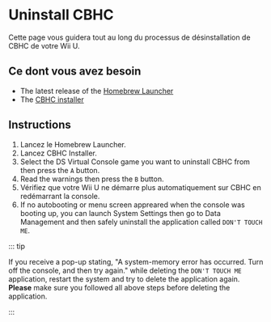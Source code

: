 # Uninstall CBHC

Cette page vous guidera tout au long du processus de désinstallation de CBHC de votre Wii U.

## Ce dont vous avez besoin

- The latest release of the [Homebrew Launcher](https://github.com/dimok789/homebrew_launcher/releases/tag/v1.5)
- The [CBHC installer](https://github.com/FIX94/haxchi/releases)

## Instructions

1. Lancez le Homebrew Launcher.
2. Lancez CBHC Installer.
3. Select the DS Virtual Console game you want to uninstall CBHC from then press the `A` button.
4. Read the warnings then press the `B` button.
5. Vérifiez que votre Wii U ne démarre plus automatiquement sur CBHC en redémarrant la console.
6. If no autobooting or menu screen appreared when the console was booting up, you can launch System Settings then go to Data Management and then safely uninstall the application called `DON'T TOUCH ME`.

::: tip

If you receive a pop-up stating, "A system-memory error has occurred. Turn off the console, and then try again." while deleting the `DON'T TOUCH ME` application, restart the system and try to delete the application again. **Please** make sure you followed all above steps before deleting the application.

:::
